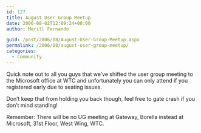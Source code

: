 ```yaml
---
id: 127
title: August User Group Meetup
date: 2006-08-02T12:09:24+00:00
author: Merill Fernando

guid: /post/2006/08/August-User-Group-Meetup.aspx
permalink: /2006/08/august-user-group-meetup/
categories:
  - Community
---
```

<p>Quick note out to all you guys that we&rsquo;ve shifted the user group meeting to the Microsoft office at WTC and unfortunately you can only attend if you registered early due to seating issues.</p>
<p>Don&rsquo;t keep that from holding you back though, feel free to gate crash if you don&rsquo;t mind standing!</p>
<p>Remember: There will be no UG meeting at Gateway, Borella instead at Microsoft, 31st Floor, West Wing, WTC.</p>